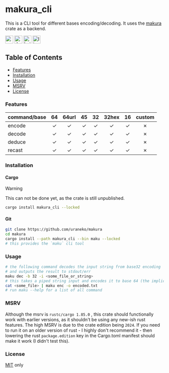 <h1>makura_cli</h1>

This is a CLI tool for different bases encoding/decoding.
It uses the <a href="../makura">makura</a> crate as a backend.

[<img alt="crates.io" src="https://img.shields.io/crates/v/makura_cli.svg?style=for-the-badge&color=E40046&logo=rust&labelColor=3a3a3a" height="25">](https://crates.io/crates/makura_cli) 
[<img alt="docs.rs" src="https://img.shields.io/badge/docs.rs-makura_cli-495c9f?style=for-the-badge&logo=docsdotrs&labelColor=3a3a3a" height="25">](https://docs.rs/makura_cli) 
[<img alt="build:test" src="https://img.shields.io/github/actions/workflow/status/uraneko/makura/rust-ci.yml?branch=main&style=for-the-badge&labelColor=3a3a3a" height="25">](https://github.com/uraneko/makura/actions?query=branch%3Amain)
[<img alt="license" src="https://img.shields.io/github/license/uraneko/makura?style=for-the-badge&labelColor=3a3a3a&color=ECD53F" height="25">](https://github.com/uraneko/makura/blob/main/LICENSE)

## Table of Contents 
* [Features](#Features)
* [Installation](#Installation)
* [Usage](#Usage)
* [MSRV](#Usage)
* [License](#License)

### 
### Features
|  command/base  |  64  | 64url |  45  |  32  | 32hex |  16  | custom |
| :------       | :--: | :---: | :--: | :--: | :---: | :--: | :----: |
| encode | ✓ | ✓ | ✓ | ✓ | ✓ | ✓ | ✗ |
| decode | ✓ | ✓ | ✓ | ✓ | ✓ | ✓ | ✗ |
| deduce | ✓ | ✓ | ✓ | ✓ | ✓ | ✓ | ✗ |
| recast | ✓ | ✓ | ✓ | ✓ | ✓ | ✓ | ✗ |

###
### Installation 

#### Cargo

> [!WARNING]
> This can not be done yet, as the crate is still unpublished.

```bash
cargo install makura_cli --locked 
```

#### Git 

```bash
git clone https://github.com/uraneko/makura
cd makura
cargo install --path makura_cli --bin maku --locked
# this provides the `maku` cli tool 
```

### 
### Usage

```bash
# the following command decodes the input string from base32 encoding
# and outputs the result to stdout/err
maku dec -b 32 -i <some_file_or_string>
# this takes a piped string input and encodes it to base 64 (the implicit base for encoding when none is explicitly provided is base64)
cat <some_file> | maku enc -o encoded.txt
# run maku --help for a list of all command
```

### MSRV
Although the msrv is `rustc/cargo 1.85.0` , this crate should functionally work with earlier versions, as it shouldn't be using any new-ish rust features. 
The high MSRV is due to the crate edition being `2024`. 
If you need to run it on an older version of rust - I highly don't recommend it - then lowering the rust `package.edition` key in the Cargo.toml manifest should make it work (I didn't test this).

### License
<a href="LICENSE">MIT</a> only 

